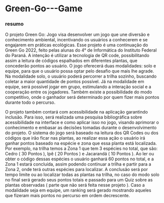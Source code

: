 # Green-Go---Game
### resumo
O projeto Green Go: Jogo visa desenvolver um jogo que une diversão e conhecimento ambiental, incentivando os usuários a conhecerem e se engajarem em práticas ecológicas. Esse projeto é uma continuação do Green Go 2022, feito pelas alunas do 4° de Informática do Instituto Federal do Paraná. A intenção é utilizar a tecnologia de QR code, possibilitando assim a leitura de códigos espalhados em diferentes plantas, que concederão pontos ao usuário.
O jogo oferecerá duas modalidades: solo e equipe, para que o usuário possa optar pelo desafio que mais lhe agrade. Na modalidade solo, o usuário poderá percorrer a trilha sozinho, buscando coletar a maior quantidade de pontos possível. Já na modalidade em equipe, será possível jogar em grupo, estimulando a interação social e a cooperação entre os jogadores. Também existe a possibilidade do modo competitivo, onde o ganhador será determinado por quem fizer mais pontos durante todo o percurso.

O projeto também contará com acessibilidade na aplicação garantindo inclusão. Para isso, será realizada uma pesquisa bibliográfica sobre acessibilidade na interface e como aplicar isso no jogo, visando aprimorar o conhecimento e embasar as decisões tomadas durante o desenvolvimento do projeto.
O sistema do jogo será baseado na leitura dos QR Codes ou dos códigos que irão ficar nas plantas, ao realizar essa ação o usuário irá ganhar pontos baseado na espécie e zona que essa planta está localizada. Por exemplo, na trilha temos a Zona 1 que tem 3 espécies no total, que são: Cedro ( 30 Pontos ), Ipê ( 20 Pontos ) e Jacarandá ( 10 Pontos ). Ao ler ou obter o código dessas espécies o usuário ganhará 60 pontos no total, e a Zona 1 estará concluída, assim podendo continuar a trilha e partir para a Zona 2, onde terá outras espécies para localizar. 
A conclusão será por tempo limite ou ao localizar todas as plantas na trilha, no caso do modo solo no final será gerado seus pontos totais e passado para um Quiz sobre as plantas observadas ( parte que não será feita nesse projeto ). Caso a modalidade seja em equipe, um ranking será gerado mostrando aqueles que fizeram mais pontos no percurso em ordem decrescente.

